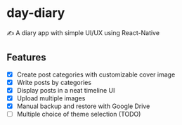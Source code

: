 # day-diary
✍ A diary app with simple UI/UX using React-Native 


## Features 
- [x] Create post categories with customizable cover image 
- [x] Write posts by categories 
- [x] Display posts in a neat timeline UI
- [x] Upload multiple images 
- [x] Manual backup and restore with Google Drive
- [ ] Multiple choice of theme selection (TODO)
